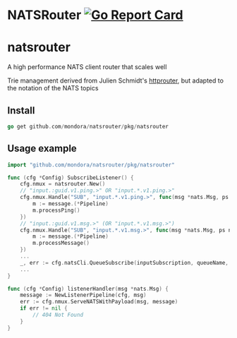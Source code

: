 # NATSRouter [![Go Report Card](https://goreportcard.com/badge/github.com/mondora/natsrouter)](https://goreportcard.com/report/github.com/mondora/natsrouter)

# natsrouter
A high performance NATS client router that scales well

Trie management derived from Julien Schmidt's [httprouter](github.com/julienschmidt/httprouter), but adapted to the notation of the NATS topics

## Install
```go
go get github.com/mondora/natsrouter/pkg/natsrouter
```

## Usage example

```go
import "github.com/mondora/natsrouter/pkg/natsrouter"

func (cfg *Config) SubscribeListener() {
	cfg.nmux = natsrouter.New()
    // "input.:guid.v1.ping.>" OR "input.*.v1.ping.>"
    cfg.nmux.Handle("SUB", "input.*.v1.ping.>", func(msg *nats.Msg, ps natsrouter.Params, message interface{}) {
        m := message.(*Pipeline)
        m.processPing()
    })
    // "input.:guid.v1.msg.>" (OR "input.*.v1.msg.>")
    cfg.nmux.Handle("SUB", "input.*.v1.msg.>", func(msg *nats.Msg, ps natsrouter.Params, message interface{}) {
        m := message.(*Pipeline)
        m.processMessage()
    })
    ...
    _, err := cfg.natsCli.QueueSubscribe(inputSubscription, queueName, cfg.listenerHandler)
    ...
}

func (cfg *Config) listenerHandler(msg *nats.Msg) {
	message := NewListenerPipeline(cfg, msg)
	err := cfg.nmux.ServeNATSWithPayload(msg, message)
	if err != nil {
		// 404 Not Found
	}
}
```
